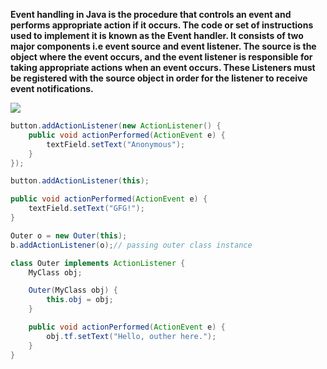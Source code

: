 **Event handling in Java is the procedure that controls an event and performs appropriate action if it occurs. The code or set of instructions used to implement it is known as the Event handler. It consists of two major components i.e event source and event listener. The source is the object where the event occurs, and the event listener is responsible for taking appropriate actions when an event occurs. These Listeners must be registered with the source object in order for the listener to receive event notifications.**

![](https://scaler.com/topics/images/event-delegation-model.webp)

```java
button.addActionListener(new ActionListener() {
    public void actionPerformed(ActionEvent e) {
        textField.setText("Anonymous");
    }
});
```

```java
button.addActionListener(this);

public void actionPerformed(ActionEvent e) {
    textField.setText("GFG!");
}
```

```java
Outer o = new Outer(this);
b.addActionListener(o);// passing outer class instance

class Outer implements ActionListener {
    MyClass obj;

    Outer(MyClass obj) {
        this.obj = obj;
    }

    public void actionPerformed(ActionEvent e) {
        obj.tf.setText("Hello, outher here.");
    }
}
```
